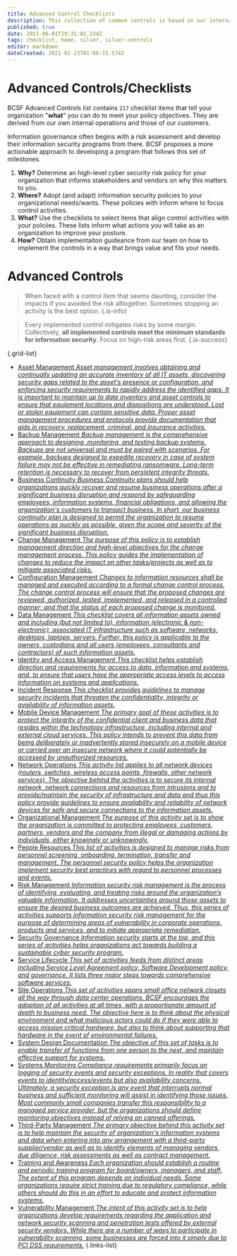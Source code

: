 ```yaml
---
title: Advanced Control Checklists
description: This collection of common controls is based on our internal operations.  
published: true
date: 2021-06-01T19:31:02.234Z
tags: checklist, home, silver, silver-controls
editor: markdown
dateCreated: 2021-02-23T01:06:15.574Z
---
```


# Advanced Controls/Checklists
BCSF Advanced Controls list contains `217` checklist items that tell your organization "**what**" you can do to meet your policy objectives. They are derived from our own internal operations and those of our customers.  

Information governance often begins with a risk assessment and develop their information security programs from there.  BCSF proposes a more actionable approach to developing a program that follows this set of milestones.

1. **Why?** Determine an high-level cyber security risk policy for your organization that informs stakeholders and vendors on why this matters to you. 
2. **Where?**  Adopt (and adapt) information security policies to your organizational needs/wants. These policies with inform where to focus control activities. 
3. **What?**  Use the checklists to select items that align control activities with your polciies. These lists inform what actions you will take as an organization to improve your posture.
4. **How?** Obtain implementaiton guideance from our team on how to implement the controls in a way that brings value and fits your needs.


# Advanced Controls
> When faced with a control item that seems daunting, consider the impacts if you avoided the risk alltogether. Sometimes stopping an activity is the best option. 
{.is-info}

> Every implemented control mitigates risks by some margin. Collectively, **all implemented controls meet the *minimum* standards for information security**. Focus on high-risk areas first.
{.is-success}



{.grid-list}
- [Asset Management *Asset management involves obtaining and continually updating an accurate inventory of all IT assets, discovering security gaps related to the asset's presence or configuration, and enforcing security requirements to rapidly address the identified gaps. It is important to maintain up to date inventory and asset controls to ensure that equipment locations and dispositions are understood. Lost or stolen equipment can contain sensitive data. Proper asset management procedures and protocols provide documentation that aids in recovery, replacement, criminal, and insurance activities.*](/silver-controls/controls-asset-management) 
- [Backup Management *Backup management is the comprehensive approach to designing, monitoring, and testing backup systems.  Backups are not universal and must be paired with scenarios. For example, backups designed to expedite recovery in case of system failure may not be effective in remediating ransomware.  Long-term retention is necessary to recover from persistent integrity threats.*](/silver-controls/checklist-backup-management)
- [Business Continuity *Business Continuity plans should help organizations quickly recover and resume business operations after a significant business disruption and respond by safeguarding employees, information systems, financial obligations, and allowing the organization's customers to transact business. In short, our business continuity plan is designed to permit the organization to resume operations as quickly as possible, given the scope and severity of the significant business disruption.*](/silver-controls/checklist-business-continuity)
- [Change Management *The purpose of this policy is to establish management direction and high-level objectives for the change management process. This policy guides the implementation of changes to reduce the impact on other tasks/projects as well as to mitigate associated risks.*](/silver-controls/checklist-change-management)
- [Configuration Management *Changes to information resources shall be managed and executed according to a formal change control process. The change control process will ensure that the proposed changes are reviewed, authorized, tested, implemented, and released in a controlled manner; and that the status of each proposed change is monitored.*](/silver-controls/checklist-config-management)
- [Data Management *This checklist covers all information assets owned and including (but not limited to), information (electronic & non-electronic), associated IT infrastructure such as software, networks, desktops, laptops, servers. Further, this policy is applicable to the owners, custodians and all users (employees, consultants and contractors) of such information assets.*](/silver-controls/checklist-for-data-management)
- [Identity and Access Management *This checklist helps establish direction and requirements for access to data, information and systems, and, to ensure that users have the appropriate access levels to access information on systems and applications.*](/silver-controls/checklist-identity-access-management)
- [Incident Response *This checklist provides guidelines to manage security incidents that threaten the confidentiality, integrity or availability of information assets.*](/silver-controls/checklist-incident-response)
- [Mobile Device Management *The primary goal of these activities is to protect the integrity of the confidential client and business data that resides within the technology infrastructure, including internal and external cloud services. This policy intends to prevent this data from being deliberately or inadvertently stored insecurely on a mobile device or carried over an insecure network where it could potentially be accessed by unauthorized resources.*](/silver-controls/checklist-mdm)
- [Network Operations *This activity list applies to all network devices (routers, switches, wireless access points, firewalls, other network services). The objective behind the activities is to secure its internal network, network connections and resources from intrusions and to provide/maintain the security of infrastructure and data and thus this policy provide guidelines to ensure availability and reliability of network devices for safe and secure connections to the information assets.*](/silver-controls/checklist-network-operations)
- [Organizational Management *The purpose of this activity set is to show the organization is committed to protecting employees, customers, partners, vendors and the company from illegal or damaging actions by individuals, either knowingly or unknowingly.*](/silver-controls/checklist-organization-management)
- [People Resources *This list of activities is designed to manage risks from personnel screening, onboarding, termination, transfer and management. The personnel security policy helps the organization implement security best practices with regard to personnel processes and events.*](/silver-controls/checklist-human-resources)
- [Risk Management *Information security risk management is the process of identifying, evaluating, and treating risks around the organization’s valuable information. It addresses uncertainties around those assets to ensure the desired business outcomes are achieved. Thus, this series of activities supports information security risk management for the purpose of determining areas of vulnerability in corporate operations, products and services, and to initiate appropriate remediation.*](/silver-controls/checklist-risk-management)
- [Security Governance *Information security starts at the top, and this series of activities helps organizations act towards building a sustainable cyber security program.*](/silver-controls/checklist-security-governance)
- [Service Lifecycle *This set of activities feeds from distinct areas including Service Level Agreement policy, Software Development policy, and governance. It lists three major steps towards comprehensive software services.*](/silver-controls/checklist-service-life)
- [Site Operations *This set of activities spans small office network closets all the way through data center operations.  BCSF encourages the adoption of all activities at all times, with a proportionate amount of depth to business need.  The objective here is to think about the physical environment and what malicious actors could do if they were able to access mission critical hardware, but also to think about supporting that hardware in the event of environmental failures.*](/silver-controls/checklist-site-ops)
- [System Design Documentation *The objective of this set of tasks is to enable transfer of functions from one person to the next, and maintain effective support for systems.*](/silver-controls/checklist-system-design)
- [Systems Monitoring *Compliance requirements primarily focus on logging of security events and security exceptions.  In reality that covers events to identity/access/events but also availability concerns. Ultimately, a security exception is any event that interrupts normal business and sufficient monitoring will assist in identifying those issues.  Most commonly small companies transfer this responsibility to a managed service provider, but the organizations should define monitoring objectives instead of relying on canned offerings.*](/silver-controls/checklist-systems-monitoring)
- [Third-Party Management *The primary objective behind this activity set is to help maintain the security of organization's information systems and data when entering into any arrangement with a third-party supplier/vendor as well as to identify elements of managing vendors, due diligence, risk assessments as well as contract management.*](/silver-controls/checklist-third-parties)
- [Training and Awareness *Each organization should establish a routine and periodic training program for board/owners, managers, and staff. The extent of this program depends on individual needs. Some organizations require strict training due to regulatory compliance, while others should do this in an effort to educate and protect information systems.*](/silver-controls/checklist-training-awareness)
- [Vulnerability Management *The intent of this activity set is to help organizations develop requirements regarding the application and network security scanning and penetration tests offered by external security vendors.  While there are a number of ways to participate in vulnerability scanning, some businesses are forced into it simply due to PCI DSS requirements.*](/silver-controls/checklist-vulnerability-management)
{.links-list}